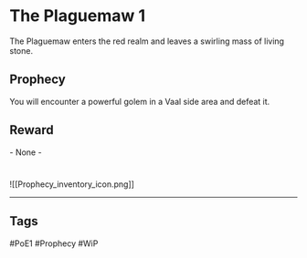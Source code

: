 # The Plaguemaw 1
The Plaguemaw enters the red realm and leaves a swirling mass of living stone.
## Prophecy
You will encounter a powerful golem in a Vaal side area and defeat it.
## Reward
\- None -

#
![[Prophecy_inventory_icon.png]]

---
## Tags
#PoE1 
#Prophecy
#WiP 